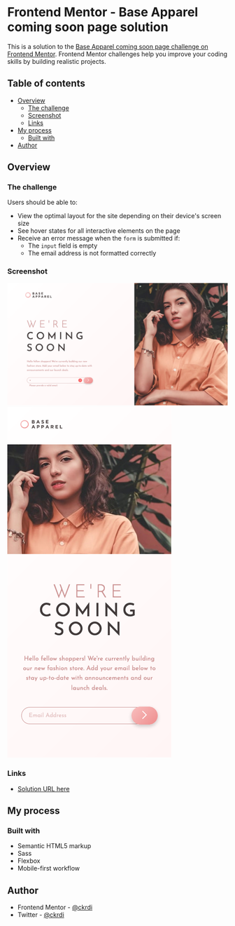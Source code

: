 # Frontend Mentor - Base Apparel coming soon page solution

This is a solution to the [Base Apparel coming soon page challenge on Frontend Mentor](https://www.frontendmentor.io/challenges/base-apparel-coming-soon-page-5d46b47f8db8a7063f9331a0). Frontend Mentor challenges help you improve your coding skills by building realistic projects.

## Table of contents

-   [Overview](#overview)
    -   [The challenge](#the-challenge)
    -   [Screenshot](#screenshot)
    -   [Links](#links)
-   [My process](#my-process)
    -   [Built with](#built-with)
-   [Author](#author)

## Overview

### The challenge

Users should be able to:

-   View the optimal layout for the site depending on their device's screen size
-   See hover states for all interactive elements on the page
-   Receive an error message when the `form` is submitted if:
    -   The `input` field is empty
    -   The email address is not formatted correctly

### Screenshot

![Desktop](./screenshot/desktopscreenshot.png)
![Mobile](./screenshot/mobilescreenshot.png)

### Links

-   [Solution URL here](https://ckrdi.github.io/base-apparel-coming-soon/)

## My process

### Built with

-   Semantic HTML5 markup
-   Sass
-   Flexbox
-   Mobile-first workflow

## Author

-   Frontend Mentor - [@ckrdi](https://www.frontendmentor.io/profile/ckrdi)
-   Twitter - [@ckrdi](https://www.twitter.com/ckrdi)
